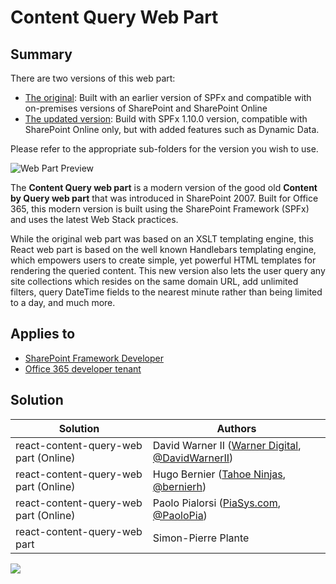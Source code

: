 # Content Query Web Part 

## Summary

There are two versions of this web part:

* [The original](./OnPrem/README.md): Built with an earlier version of SPFx and compatible with on-premises versions of SharePoint and SharePoint Online
* [The updated version](./Online/README.md): Build with SPFx 1.10.0 version, compatible with SharePoint Online only, but with added features such as Dynamic Data.

Please refer to the appropriate sub-folders for the version you wish to use.

![Web Part Preview](./Online/assets/toolpart.gif)

The **Content Query web part** is a modern version of the good old **Content by Query web part** that was introduced in SharePoint 2007. Built for Office 365, this modern version is built using the SharePoint Framework (SPFx) and uses the latest Web Stack practices.

While the original web part was based on an XSLT templating engine, this React web part is based on the well known Handlebars templating engine, which empowers users to create simple, yet powerful HTML templates for rendering the queried content. This new version also lets the user query any site collections which resides on the same domain URL, add unlimited filters, query DateTime fields to the nearest minute rather than being limited to a day, and much more.

## Applies to

* [SharePoint Framework Developer](https://docs.microsoft.com/sharepoint/dev/spfx/sharepoint-framework-overview)
* [Office 365 developer tenant](https://docs.microsoft.com/sharepoint/dev/spfx/set-up-your-developer-tenant)

## Solution

Solution|Authors
--------|-----------
react-content-query-web part (Online)|David Warner II ([Warner Digital](http://warner.digital), [@DavidWarnerII](https://twitter.com/davidwarnerii))
react-content-query-web part (Online)|Hugo Bernier ([Tahoe Ninjas](http://tahoeninjas.blog), [@bernierh](https://twitter.com/bernierh))
react-content-query-web part (Online)|Paolo Pialorsi ([PiaSys.com](https://piasys.com/), [@PaoloPia](https://twitter.com/PaoloPia?s=20))
react-content-query-web part|Simon-Pierre Plante

<img src="https://telemetry.sharepointpnp.com/sp-dev-fx-webparts/samples/react-content-query-web part" />
